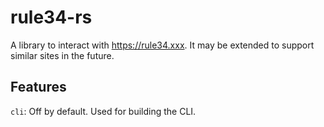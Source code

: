 # rule34-rs
A library to interact with https://rule34.xxx. It may be extended to support similar sites in the future.

## Features
`cli`: Off by default. Used for building the CLI.